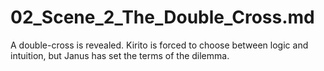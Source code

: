 # 02_Scene_2_The_Double_Cross.md
A double-cross is revealed. Kirito is forced to choose between logic and intuition, but Janus has set the terms of the dilemma.

